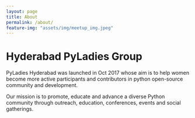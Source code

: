 ```yaml
---
layout: page
title: About
permalink: /about/
feature-img: "assets/img/meetup_img.jpeg"
---
```


# Hyderabad PyLadies Group

PyLadies Hyderabad was launched in Oct 2017 whose aim is to help women become more active participants and contributors in python open-source community and development.

Our mission is to promote, educate and advance a diverse Python community through outreach, education, conferences, events and social gatherings. 

